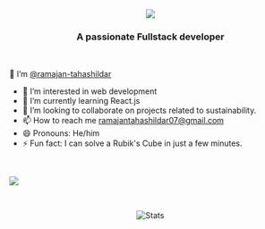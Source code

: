 <h2 align="center">
  <a href="https://github.com/ramajan-tahashildar">
    <img src="https://readme-typing-svg.herokuapp.com/?lines=Hey,+I'm+Ramajan+Tahashildar+👨‍💻&font=Times+New+Roman&center=true&width=600&height=100&color=87CEEB&vCenter=true&size=35">
  </a>
</h2>
<h3 align="center">A passionate Fullstack developer</h3>
<br>

   👋 I’m [@ramajan-tahashildar](https://github.com/ramajan-tahashildar)
- 👀 I’m interested in web development<br>
- 🌱 I’m currently learning React.js<br>
- 💞️ I’m looking to collaborate on projects related to sustainability.<br>
- 📫 How to reach me ramajantahashildar07@gmail.com<br>
- 😄 Pronouns: He/him<br>
- ⚡ Fun fact: I can solve a Rubik's Cube in just a few minutes.<br>
<br>

![](https://komarev.com/ghpvc/?username=ramajan-tahashildar&colour=ff69b4)

<br>

<p align="center">
    <img src="https://github-readme-stats.vercel.app/api?username=ramajan-tahashildar&count_private=true&show_icons=true&theme=radical" alt="Stats"/> 
</p>


<!---
ramajan-tahashildar/ramajan-tahashildar is a ✨ special ✨ repository because its `README.md` (this file) appears on your GitHub profile.
You can click the Preview link to take a look at your changes.
--->

